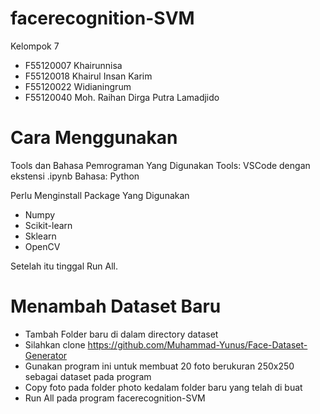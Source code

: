 # facerecognition-SVM

Kelompok 7
- F55120007 Khairunnisa
- F55120018 Khairul Insan Karim
- F55120022 Widianingrum
- F55120040 Moh. Raihan Dirga Putra Lamadjido

# Cara Menggunakan
Tools dan Bahasa Pemrograman Yang Digunakan
Tools: VSCode dengan ekstensi .ipynb
Bahasa: Python

Perlu Menginstall Package Yang Digunakan
- Numpy
- Scikit-learn
- Sklearn
- OpenCV

Setelah itu tinggal Run All.

# Menambah Dataset Baru
- Tambah Folder baru di dalam directory dataset
- Silahkan clone https://github.com/Muhammad-Yunus/Face-Dataset-Generator
- Gunakan program ini untuk membuat 20 foto berukuran 250x250 sebagai dataset pada program
- Copy foto pada folder photo kedalam folder baru yang telah di buat
- Run All pada program facerecognition-SVM
